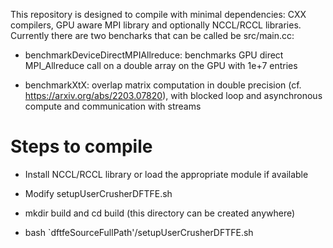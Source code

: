 This repository is designed to compile with minimal dependencies:
CXX compilers, GPU aware MPI library and optionally NCCL/RCCL libraries.
Currently there are two bencharks that can be called be src/main.cc:

* benchmarkDeviceDirectMPIAllreduce: benchmarks GPU direct MPI\_Allreduce call
 on a double array on the GPU with 1e+7 entries

* benchmarkXtX: overlap matrix computation in double precision (cf. https://arxiv.org/abs/2203.07820), with blocked loop and asynchronous compute and communication with streams   

Steps to compile
==========================================
* Install NCCL/RCCL library or load the appropriate module if available

* Modify setupUserCrusherDFTFE.sh  

* mkdir build and cd build (this directory can be created anywhere)

* bash `dftfeSourceFullPath'/setupUserCrusherDFTFE.sh
